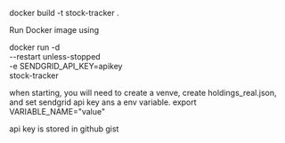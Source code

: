 docker build -t stock-tracker .

Run Docker image using

docker run -d \
  --restart unless-stopped \
  -e SENDGRID_API_KEY=apikey \
  stock-tracker

when starting, you will need to create a venve, create holdings_real.json, and set sendgrid api key ans a env variable.
export VARIABLE_NAME="value"

api key is stored in github gist
